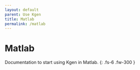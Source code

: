 ```yaml
---
layout: default
parent: Use Kgen
title: Matlab
permalink: /matlab
---
```


# Matlab

Documentation to start using Kgen in Matlab.
{: .fs-6 .fw-300 }
